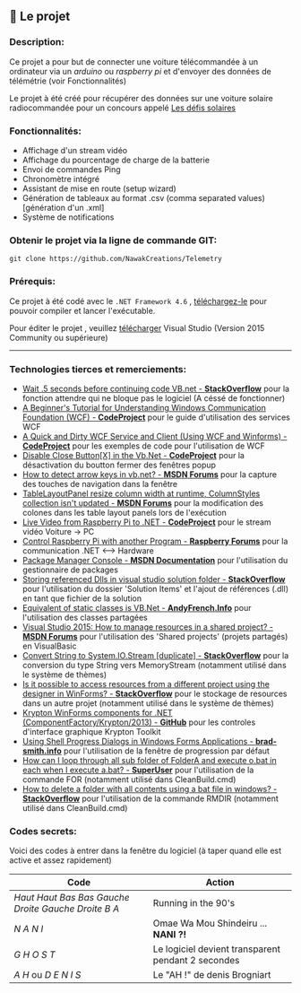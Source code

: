 ## :page_facing_up: Le projet 

### Description:

Ce projet a pour but de connecter une voiture télécommandée à un ordinateur via un *arduino* ou *raspberry pi* et d'envoyer des données de télémétrie (voir Fonctionnalités)

Le projet à été créé pour récupérer des données sur une voiture solaire radiocommandée pour un concours appelé [Les défis solaires](http://www.planete-sciences.org/blogs/defissolaires/)



### Fonctionnalités:

 * Affichage d'un stream vidéo
 * Affichage du pourcentage de charge de la batterie
 * Envoi de commandes Ping
 * Chronomètre intégré
 * Assistant de mise en route (setup wizard)
 * Génération de tableaux au format .csv (comma separated values) [génération d'un .xml]
 * Système de notifications


### Obtenir le projet via la ligne de commande GIT:
```{r, engine='bash', count_lines}
git clone https://github.com/NawakCreations/Telemetry
```

### Prérequis:
Ce projet à été codé avec le `.NET Framework 4.6` , [téléchargez-le](https://github.com/NawakCreations/Telemetry) pour pouvoir compiler et lancer l'exécutable.

Pour éditer le projet , veuillez [télécharger](https://www.visualstudio.com/fr/downloads) Visual Studio (Version 2015 Community ou supérieure)

---

### Technologies tierces et remerciements:

 * [Wait .5 seconds before continuing code VB.net - **StackOverflow**](https://stackoverflow.com/a/36362504) pour la fonction attendre qui ne bloque pas le logiciel (A céssé de fonctionner)
 * [A Beginner's Tutorial for Understanding Windows Communication Foundation (WCF) - **CodeProject**](https://www.codeproject.com/Articles/406096/A-beginners-tutorial-for-understanding-Windows) pour le guide d'utilisation des services WCF
 * [A Quick and Dirty WCF Service and Client (Using WCF and Winforms) - **CodeProject**](https://www.codeproject.com/Articles/18789/A-Quick-and-Dirty-WCF-Service-and-Client-Using-WCF) pour les exemples de code pour l'utilisation de WCF
 * [Disable Close Button[X] in the Vb.Net - **CodeProject**](https://www.codeproject.com/Questions/354393/Disable-Close-Button-X-in-the-Vb-Net) pour la désactivation du boutton fermer des fenêtres popup
 * [How to detect arrow keys in vb.net? - **MSDN Forums**](https://social.msdn.microsoft.com/Forums/windows/en-US/ffeeea42-f6ba-420f-827e-74879fd29b26/how-to-detect-arrow-keys-in-vbnet?forum=winforms) pour la capture des touches de navigation dans la fenêtre 
 * [TableLayoutPanel resize column width at runtime, ColumnStyles collection isn't updated - **MSDN Forums**](https://social.msdn.microsoft.com/Forums/en-US/fc62c7c9-2a3f-4944-ac0d-39b088cda63b/tablelayoutpanel-resize-column-width-at-runtime-columnstyles-collection-isnt-updated?forum=winforms) pour la modification des colones dans les table layout panels lors de l'exécution
 * [Live Video from Raspberry Pi to .NET - **CodeProject**](https://www.codeproject.com/Articles/810004/Live-Video-from-Raspberry-Pi-to-NET) pour le stream vidéo Voiture -> PC
 * [Control Raspberry Pi with another Program - **Raspberry Forums**](https://www.raspberrypi.org/forums/viewtopic.php?t=34019) pour la communication .NET <--> Hardware
 * [Package Manager Console - **MSDN Documentation**](https://docs.microsoft.com/en-us/nuget/tools/package-manager-console) pour l'utilisation du gestionnaire de packages
 * [Storing referenced Dlls in visual studio solution folder - **StackOverflow**](https://stackoverflow.com/questions/4971807/storing-referenced-dlls-in-visual-studio-solution-folder) pour l'utilisation du dossier 'Solution Items' et l'ajout de références (.dll) en tant que fichier de la solution
 * [Equivalent of static classes is VB.Net - **AndyFrench.Info**](http://www.andyfrench.info/2010/08/equivalent-of-static-classes-is-vbnet.html) pour l'utilisation des classes partagées
 * [Visual Studio 2015: How to manage resources in a shared project? - **MSDN Forums**](https://social.msdn.microsoft.com/Forums/vstudio/en-US/f5600bb4-b334-4893-a2ed-b21a2b1b5fc9/visual-studio-2015-how-to-manage-resources-in-a-shared-project?forum=wpdevelop) pour l'utilisation des 'Shared projects' (projets partagés) en VisualBasic
 * [Convert String to System.IO.Stream [duplicate] - **StackOverflow**](https://stackoverflow.com/questions/8047064/convert-string-to-system-io-stream) pour la conversion du type String vers MemoryStream (notamment utilisé dans le système de thèmes)
 * [Is it possible to access resources from a different project using the designer in WinForms? - **StackOverflow**](https://stackoverflow.com/questions/14904170/is-it-possible-to-access-resources-from-a-different-project-using-the-designer-i) pour le stockage de resources dans un autre projet (notamment utilisé dans le système de thèmes)
 * [Krypton WinForms components for .NET (ComponentFactory/Krypton/2013) - **GitHub**](https://github.com/ComponentFactory/Krypton/tree/2013) pour les controles d'interface graphique Krypton Toolkit
 * [Using Shell Progress Dialogs in Windows Forms Applications - **brad-smith.info**](https://www.brad-smith.info/blog/archives/523) pour l'utilisation de la fenêtre de progression par défaut
 * [How can I loop through all sub folder of FolderA and execute o.bat in each when I execute a.bat? - **SuperUser**](https://superuser.com/questions/323775/how-can-i-loop-through-all-sub-folder-of-foldera-and-execute-o-bat-in-each-when) pour l'utilisation de la commande FOR (notamment utilisé dans CleanBuild.cmd)
 * [How to delete a folder with all contents using a bat file in windows? - **StackOverflow**](https://stackoverflow.com/questions/7331056/how-to-delete-a-folder-with-all-contents-using-a-bat-file-in-windows) pour l'utilisation de la commande RMDIR (notamment utilisé dans CleanBuild.cmd)

### Codes secrets:

Voici des codes à entrer dans la fenêtre du logiciel (à taper quand elle est active et assez rapidement)

Code|Action
----|------
*Haut Haut Bas Bas Gauche Droite Gauche Droite B A* |Running in the 90's
*N A N I* |Omae Wa Mou Shindeiru ... **NANI ?!**
*G H O S T* |Le logiciel devient transparent pendant 2 secondes
*A H* ou *D E N I S* |Le "AH !" de denis Brogniart
